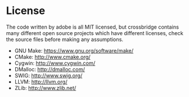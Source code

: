 License
=======

The code written by adobe is all MIT licensed, but crossbridge contains many different open source projects which have different licenses, check the source files before making any assumptions.

* GNU Make: https://www.gnu.org/software/make/
* CMake: http://www.cmake.org/
* Cygwin: http://www.cygwin.com/
* DMalloc: http://dmalloc.com/
* SWIG: http://www.swig.org/
* LLVM: http://llvm.org/
* ZLib: http://www.zlib.net/